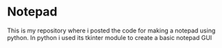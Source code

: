 # Notepad

This is my repository where i posted the code for making a notepad using python. In python i used its tkinter module to create a basic notepad GUI
